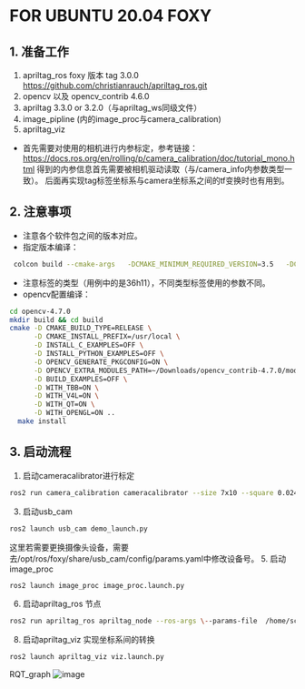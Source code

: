 # FOR UBUNTU 20.04 FOXY

## 1. 准备工作
1. apriltag_ros foxy 版本 tag 3.0.0 https://github.com/christianrauch/apriltag_ros.git
2. opencv 以及 opencv_contrib 4.6.0 
3. apriltag 3.3.0 or 3.2.0（与apriltag_ws同级文件）
4. image_pipline  (内的image_proc与camera_calibration)
5. apriltag_viz 
- 首先需要对使用的相机进行内参标定，参考链接：
https://docs.ros.org/en/rolling/p/camera_calibration/doc/tutorial_mono.html
得到的内参信息首先需要被相机驱动读取（与/camera_info内参数类型一致）。
后面再实现tag标签坐标系与camera坐标系之间的tf变换时也有用到。
## 2. 注意事项
- 注意各个软件包之间的版本对应。
- 指定版本编译：
``` Bash
 colcon build --cmake-args   -DCMAKE_MINIMUM_REQUIRED_VERSION=3.5   -DCMAKE_POLICY_VERSION_MINIMUM=3.5
```
- 注意标签的类型（用例中的是36h11），不同类型标签使用的参数不同。
- opencv配置编译：
```Bash
cd opencv-4.7.0
mkdir build && cd build
cmake -D CMAKE_BUILD_TYPE=RELEASE \
      -D CMAKE_INSTALL_PREFIX=/usr/local \
      -D INSTALL_C_EXAMPLES=OFF \
      -D INSTALL_PYTHON_EXAMPLES=OFF \
      -D OPENCV_GENERATE_PKGCONFIG=ON \
      -D OPENCV_EXTRA_MODULES_PATH=~/Downloads/opencv_contrib-4.7.0/modules \
      -D BUILD_EXAMPLES=OFF \
      -D WITH_TBB=ON \
      -D WITH_V4L=ON \
      -D WITH_QT=ON \
      -D WITH_OPENGL=ON ..
  make install
```

## 3. 启动流程
1.  启动cameracalibrator进行标定
```Bash
ros2 run camera_calibration cameracalibrator --size 7x10 --square 0.024 --ros-args --remap image:=/image_raw --remap camera:=/camera_info
```
3. 启动usb_cam
```Bash
ros2 launch usb_cam demo_launch.py
```
这里若需要更换摄像头设备，需要去/opt/ros/foxy/share/usb_cam/config/params.yaml中修改设备号。
5. 启动image_proc
```Bash
ros2 launch image_proc image_proc.launch.py
```
6. 启动apriltag_ros 节点
```Bash
ros2 run apriltag_ros apriltag_node --ros-args \--params-file  /home/sc/Downloads/tags_36h11.yaml
```
8. 启动apriltag_viz 实现坐标系间的转换
```Bash
ros2 launch apriltag_viz viz.launch.py
```
RQT_graph
![image](https://github.com/user-attachments/assets/71afe8e2-7812-4505-9b11-a2e81219a16d)
